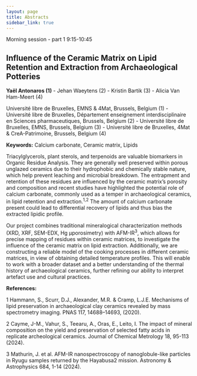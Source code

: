 ```yaml
---
layout: page
title: Abstracts
sidebar_link: true
---
```


Morning session - part 1 9:15-10:45


<h2>Influence of the Ceramic Matrix on Lipid Retention and Extraction from Archaeological Potteries</h2>
<p><strong>Yaël Antonaros (1)</strong> - Jehan Waeytens (2) - Kristin Bartik (3) - Alicia Van Ham-Meert (4)</p>

<p>Université libre de Bruxelles, EMNS & 4Mat, Brussels, Belgium (1) - Université libre de Bruxelles, Département enseignement interdisciplinaire en Sciences pharmaceutiques, Brussels, Belgium (2) - Université libre de Bruxelles, EMNS, Brussels, Belgium (3) - Université libre de Bruxelles, 4Mat & CreA-Patrimoine, Brussels, Belgium (4)</p>

<p><strong>Keywords:</strong> Calcium carbonate, Ceramic matrix, Lipids</p>

<p>Triacylglycerols, plant sterols, and terpenoids are valuable biomarkers in Organic Residue Analysis. They are generally well preserved within porous unglazed ceramics due to their hydrophobic and chemically stable nature, which help prevent leaching and microbial breakdown. The entrapment and retention of these residues are influenced by the ceramic matrix’s porosity and composition and recent studies have highlighted the potential role of calcium carbonate, commonly used as a temper in archaeological ceramics, in lipid retention and extraction.<sup>1,2</sup> The amount of calcium carbonate present could lead to differential recovery of lipids and thus bias the extracted lipidic profile.</p>
<p>Our project combines traditional mineralogical characterization methods (XRD, XRF, SEM-EDX, Hg μporosimetry) with AFM-IR<sup>3</sup>, which allows for precise mapping of residues within ceramic matrices, to investigate the influence of the ceramic matrix on lipid extraction. Additionally, we are constructing a reliable model of the cooking processes in different ceramic matrices, in view of obtaining detailed temperature profiles. This will enable to work with a broader dataset and a better understanding of the thermal history of archaeological ceramics, further refining our ability to interpret artefact use and cultural practices.</p>

<p><strong>References:</strong></p>
<p>1 Hammann, S., Scurr, D.J., Alexander, M.R. & Cramp, L.J.E. Mechanisms of lipid preservation in archaeological clay ceramics revealed by mass spectrometry imaging. PNAS 117, 14688–14693, (2020).</p>
<p>2 Cayme, J-M., Vahur, S., Teearu, A., Oras, E., Leito, I. The impact of mineral composition on the yield and preservation of selected fatty acids in replicate archeological ceramics. Journal of Chemical Metrology 18, 95-113 (2024).</p> 
<p>3 Mathurin, J. et al. AFM-IR nanospectroscopy of nanoglobule-like particles in Ryugu samples returned by the Hayabusa2 mission. Astronomy & Astrophysics 684, 1-14 (2024).</p>
